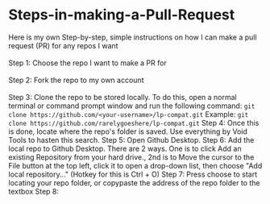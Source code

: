 # Steps-in-making-a-Pull-Request<br>
Here is my own Step-by-step, simple instructions on how I can make a pull request (PR) for any repos I want<br><br>
Step 1: Choose the repo I want to make a PR for<br><br>
Step 2: Fork the repo to my own account<br><br>
Step 3: Clone the repo to be stored locally. To do this, open a normal terminal or command prompt window and run the following command:
```git clone https://github.com/<your-username>/lp-compat.git```
Example: ```git clone https://github.com/rarelygoeshere/lp-compat.git```
Step 4: Once this is done, locate where the repo's folder is saved. Use everything by Void Tools to hasten this search.
Step 5: Open Github Desktop.
Step 6: Add the local repo to Github Desktop. There are 2 ways. One is to click Add an existing Repository from your hard drive., 2nd is to Move the cursor to the File button at the top left, click it to open a drop-down list, then choose "Add local repository..." (Hotkey for this is Ctrl + O) 
Step 7: Press choose to start locating your repo folder, or copypaste the address of the repo folder to the textbox
Step 8: 
